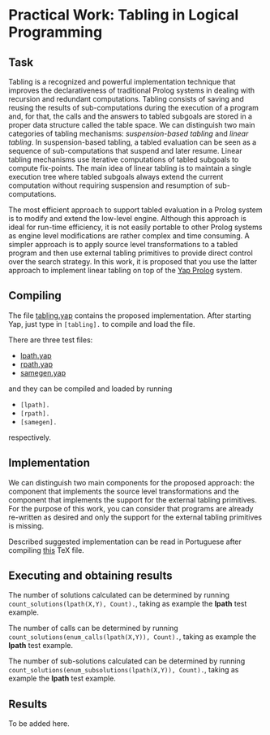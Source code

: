 # Practical Work: Tabling in Logical Programming

## Task

Tabling is a recognized and powerful implementation technique that improves the declarativeness of traditional Prolog systems in dealing with recursion and redundant computations. Tabling consists of saving and reusing the results of sub-computations during the execution of a program and, for that, the calls and the answers to tabled subgoals are stored in a proper data structure called the table space.
We can distinguish two main categories of tabling mechanisms: *suspension-based tabling* and *linear tabling*. In suspension-based tabling, a tabled evaluation can be seen as a sequence of sub-computations that suspend and later resume. Linear tabling mechanisms use iterative computations of tabled subgoals to compute fix-points. The main idea of linear tabling is to maintain a single execution tree where tabled subgoals always extend the current computation without requiring suspension and resumption of sub-computations.

The most efficient approach to support tabled evaluation in a Prolog system is to modify and extend the low-level engine. Although this approach is ideal for run-time efficiency, it is not easily portable to other Prolog systems as engine level modifications are rather complex and time consuming. A simpler approach is to apply source level transformations to a tabled program and then use external tabling primitives to provide direct control over the search strategy. In this work, it is proposed that you use the latter approach to implement linear tabling on top of the [Yap Prolog][1] system.

## Compiling

The file [tabling.yap][2] contains the proposed implementation. After starting Yap, just type in `[tabling].` to compile and load the file.

There are three test files:

- [lpath.yap](source/lpath.yap)
- [rpath.yap](source/rpath.yap)
- [samegen.yap](source/samegen.yap)

and they can be compiled and loaded by running

- `[lpath].`
- `[rpath].`
- `[samegen].`

respectively.

## Implementation

We can distinguish two main components for the proposed approach: the component that implements the source level transformations and the component that implements the support for the external tabling primitives. For the purpose of this work, you can consider that programs are already re-written as desired and only the support for the external tabling primitives is missing.

Described suggested implementation can be read in Portuguese after compiling [this][3] TeX file.

## Executing and obtaining results

The number of solutions calculated can be determined by running `count_solutions(lpath(X,Y), Count).`, taking as example the **lpath** test example.

The number of calls can be determined by running `count_solutions(enum_calls(lpath(X,Y)), Count).`, taking as example the **lpath** test example.

The number of sub-solutions calculated can be determined by running `count_solutions(enum_subsolutions(lpath(X,Y)), Count).`, taking as example the **lpath** test example.

## Results

To be added here.

[1]: http://www.dcc.fc.up.pt/~vsc/Yap/
[2]: source/tabling.yap
[3]: report/il1_report.tex
